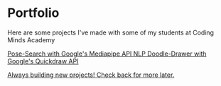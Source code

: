 # Portfolio

Here are some projects I've made with some of my students at Coding Minds Academy

<a href="https://www.loom.com/share/aebeec12226547c59433e9e997209474">
Pose-Search with Google's Mediapipe API

<a href="https://www.loom.com/share/295bd546ccf446068b3d0fe7e494b7ed">
NLP Doodle-Drawer with Google's Quickdraw API


Always building new projects! Check back for more later.
